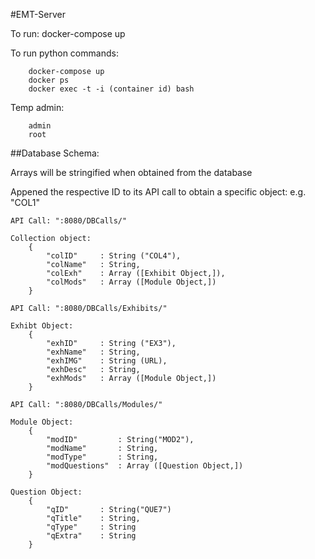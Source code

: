 #EMT-Server

To run: docker-compose up

To run python commands: 
```
	docker-compose up
	docker ps
	docker exec -t -i (container id) bash
```
	
Temp admin:
```
	admin
	root
```

##Database Schema:

Arrays will be stringified when obtained from the database

Appened the respective ID to its API call to obtain a specific object: e.g. "COL1"
```
API Call: ":8080/DBCalls/"
```
```
Collection object:
	{
		"colID"		: String ("COL4"),
		"colName"	: String,
		"colExh"	: Array ([Exhibit Object,]),
		"colMods"	: Array ([Module Object,])
	}
```
```
API Call: ":8080/DBCalls/Exhibits/"
```
```
Exhibt Object:
	{
		"exhID"		: String ("EX3"),
		"exhName"	: String,
		"exhIMG"	: String (URL),
		"exhDesc"	: String,
		"exhMods"	: Array ([Module Object,])
	}
```
```
API Call: ":8080/DBCalls/Modules/"
```
```
Module Object:
	{
		"modID"			: String("MOD2"),
		"modName"		: String,
		"modType"		: String,
		"modQuestions"	: Array ([Question Object,])
	}
```
```
Question Object:
	{
		"qID"		: String("QUE7")
		"qTitle"	: String,
		"qType"		: String
		"qExtra"	: String
	}
```
